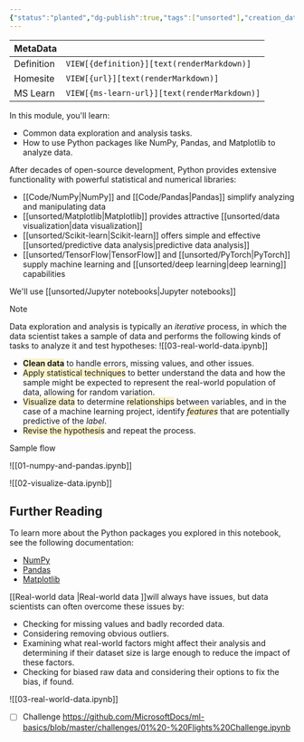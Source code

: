 ```yaml
---
{"status":"planted","dg-publish":true,"tags":["unsorted"],"creation_date":"2024-05-10 14:23","definition":"undefined","ms-learn-url":"undefined","url":"undefined","aliases":null,"permalink":"/unsorted/explore-and-analyze-data-with-python/","dgPassFrontmatter":true}
---
```



| MetaData   |                                              |
| ---------- | -------------------------------------------- |
| Definition | `VIEW[{definition}][text(renderMarkdown)]`   |
| Homesite   | `VIEW[{url}][text(renderMarkdown)]`          |
| MS Learn   | `VIEW[{ms-learn-url}][text(renderMarkdown)]` |

In this module, you'll learn:

- Common data exploration and analysis tasks.
- How to use Python packages like NumPy, Pandas, and Matplotlib to analyze data.

After decades of open-source development, Python provides extensive functionality with powerful statistical and numerical libraries:

- [[Code/NumPy\|NumPy]] and [[Code/Pandas\|Pandas]] simplify analyzing and manipulating data
- [[unsorted/Matplotlib\|Matplotlib]] provides attractive [[unsorted/data visualization\|data visualization]]
- [[unsorted/Scikit-learn\|Scikit-learn]] offers simple and effective [[unsorted/predictive data analysis\|predictive data analysis]]
- [[unsorted/TensorFlow\|TensorFlow]] and [[unsorted/PyTorch\|PyTorch]] supply machine learning and [[unsorted/deep learning\|deep learning]] capabilities

We'll use [[unsorted/Jupyter notebooks\|Jupyter notebooks]]

> [!NOTE]
> Data exploration and analysis is typically an _iterative_ process, in which the data scientist takes a sample of data and performs the following kinds of tasks to analyze it and test hypotheses:
![[03-real-world-data.ipynb]]
- **<span style="background:rgba(240, 200, 0, 0.2)">Clean data</span>** to handle errors, missing values, and other issues.
- <span style="background:rgba(240, 200, 0, 0.2)">Apply statistical techniques</span> to better understand the data and how the sample might be expected to represent the real-world population of data, allowing for random variation.
- <span style="background:rgba(240, 200, 0, 0.2)">Visualize data</span> to determine <span style="background:rgba(240, 200, 0, 0.2)">relationships</span> between variables, and in the case of a machine learning project, identify <span style="background:rgba(240, 200, 0, 0.2)">_features_</span> that are potentially predictive of the _label_.
- <span style="background:rgba(240, 200, 0, 0.2)">Revise the hypothesis</span> and repeat the process.

Sample flow

![[01-numpy-and-pandas.ipynb]]

![[02-visualize-data.ipynb]]

## Further Reading

To learn more about the Python packages you explored in this notebook, see the following documentation:

- [NumPy](https://numpy.org/doc/stable/)
- [Pandas](https://pandas.pydata.org/pandas-docs/stable/)
- [Matplotlib](https://matplotlib.org/contents.html)


[[Real-world data \|Real-world data ]]will always have issues, but data scientists can often overcome these issues by:

- Checking for missing values and badly recorded data.
- Considering removing obvious outliers.
- Examining what real-world factors might affect their analysis and determining if their dataset size is large enough to reduce the impact of these factors.
- Checking for biased raw data and considering their options to fix the bias, if found.

![[03-real-world-data.ipynb]]


- [ ] Challenge https://github.com/MicrosoftDocs/ml-basics/blob/master/challenges/01%20-%20Flights%20Challenge.ipynb

